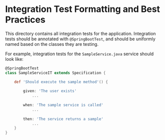 # Integration Test Formatting and Best Practices

This directory contains all integration tests for the application. Integration tests should be annotated with
`@SpringBootTest`, and should be uniformly named based on the classes they are testing.

For example, integration tests for the `SampleService.java` service should look like:

```groovy
@SpringBootTest
class SampleServiceIT extends Specification {

    def 'Should execute the sample method'() {
    
        given: 'The user exists'
            ...
        
        when: 'The sample service is called'
            ...
        
        then: 'The service returns a sample'
            ...
    }
}
```